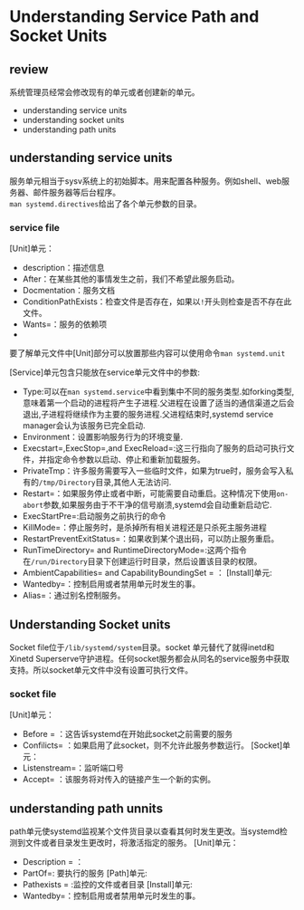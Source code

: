 # Understanding Service Path and Socket Units
## review
系统管理员经常会修改现有的单元或者创建新的单元。  
- understanding service units
- understanding socket units
- understanding path units

## understanding service units
服务单元相当于sysv系统上的初始脚本。用来配置各种服务。例如shell、web服务器、邮件服务器等后台程序。  
`man systemd.directives`给出了各个单元参数的目录。  
### service file
[Unit]单元：
- description：描述信息
- After：在某些其他的事情发生之前，我们不希望此服务启动。
- Docmentation：服务文档
- ConditionPathExists：检查文件是否存在，如果以`!`开头则检查是否不存在此文件。
- Wants=：服务的依赖项
- 
要了解单元文件中[Unit]部分可以放置那些内容可以使用命令`man systemd.unit`  

[Service]单元包含只能放在service单元文件中的参数:
- Type:可以在`man systemd.service`中看到集中不同的服务类型.如forking类型,意味着第一个启动的进程将产生子进程.父进程在设置了适当的通信渠道之后会退出,子进程将继续作为主要的服务进程.父进程结束时,systemd service manager会认为该服务已完全启动.
- Environment：设置影响服务行为的环境变量.
- Execstart=,ExecStop=,and ExecReload=:这三行指向了服务的启动可执行文件，并指定命令参数以启动、停止和重新加载服务。
- PrivateTmp：许多服务需要写入一些临时文件，如果为true时，服务会写入私有的`/tmp/Directory`目录,其他人无法访问.
- Restart=：如果服务停止或者中断，可能需要自动重启。这种情况下使用`on-abort`参数,如果服务由于不干净的信号崩溃,systemd会自动重新启动它.
- ExecStartPre=:启动服务之前执行的命令
- KillMode=：停止服务时，是杀掉所有相关进程还是只杀死主服务进程
- RestartPreventExitStatus=：如果收到某个退出码，可以防止服务重启。
- RunTimeDirectory= and RuntimeDirectoryMode=:这两个指令在`/run/Directory`目录下创建运行时目录，然后设置该目录的权限。
- AmbientCapabilities= and CapabilityBoundingSet = ：
[Install]单元:  
- Wantedby=：控制启用或者禁用单元时发生的事。
- Alias=：通过别名控制服务。

## Understanding Socket units
Socket file位于`/lib/systemd/system`目录。socket 单元替代了就得inetd和Xinetd Superserve守护进程。任何socket服务都会从同名的service服务中获取支持。所以socket单元文件中没有设置可执行文件。
### socket file
[Unit]单元：
- Before = ：这告诉systemd在开始此socket之前需要的服务
- Confilicts= ：如果启用了此socket，则不允许此服务参数运行。
[Socket]单元：
- Listenstream=：监听端口号
- Accept= ：该服务将对传入的链接产生一个新的实例。

## understanding path unnits
path单元使systemd监视某个文件货目录以查看其何时发生更改。当systemd检测到文件或者目录发生更改时，将激活指定的服务。
[Unit]单元：
- Description = ：
- PartOf=: 要执行的服务
[Path]单元:
- Pathexists = :监控的文件或者目录
[Install]单元:
- Wantedby=：控制启用或者禁用单元时发生的事。